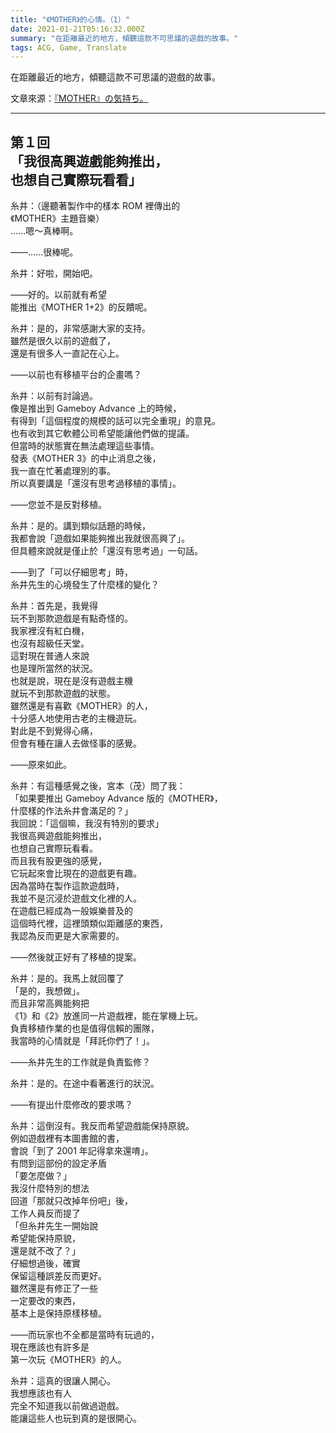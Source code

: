 ```yaml
---
title: "《MOTHER》的心情。（1）"
date: 2021-01-21T05:16:32.000Z
summary: "在距離最近的地方，傾聽這款不可思議的遊戲的故事。"
tags: ACG, Game, Translate
---
```


在距離最近的地方，傾聽這款不可思議的遊戲的故事。

文章來源：[『MOTHER』の気持ち。](https://www.1101.com/MOTHER/MOTHER_itoi.html)

---

## 第１回 <br/>「我很高興遊戲能夠推出，<br/>也想自己實際玩看看」

糸井：（邊聽著製作中的樣本 ROM 裡傳出的
<br/>《MOTHER》主題音樂）
<br/>……嗯～真棒啊。

——……很棒呢。

糸井：好啦，開始吧。

——好的。以前就有希望
<br/>能推出《MOTHER 1+2》的反饋呢。

糸井：是的，非常感謝大家的支持。
<br/>雖然是很久以前的遊戲了，
<br/>還是有很多人一直記在心上。

——以前也有移植平台的企畫嗎？

糸井：以前有討論過。
<br/>像是推出到 Gameboy Advance 上的時候，
<br/>有得到「這個程度的規模的話可以完全重現」的意見。
<br/>也有收到其它軟體公司希望能讓他們做的提議。
<br/>但當時的狀態實在無法處理這些事情。
<br/>發表《MOTHER 3》的中止消息之後，
<br/>我一直在忙著處理別的事。
<br/>所以真要講是「還沒有思考過移植的事情」。

——您並不是反對移植。

糸井：是的。講到類似話題的時候，
<br/>我都會說「遊戲如果能夠推出我就很高興了」。
<br/>但具體來說就是僅止於「還沒有思考過」一句話。

——到了「可以仔細思考」時，
<br/>糸井先生的心境發生了什麼樣的變化？

糸井：首先是，我覺得
<br/>玩不到那款遊戲是有點奇怪的。
<br/>我家裡沒有紅白機，
<br/>也沒有超級任天堂。
<br/>這對現在普通人來說
<br/>也是理所當然的狀況。
<br/>也就是說，現在是沒有遊戲主機
<br/>就玩不到那款遊戲的狀態。
<br/>雖然還是有喜歡《MOTHER》的人，
<br/>十分感人地使用古老的主機遊玩。
<br/>對此是不到覺得心痛，
<br/>但會有種在讓人去做怪事的感覺。

——原來如此。

糸井：有這種感覺之後，宮本（茂）問了我：
<br/>「如果要推出 Gameboy Advance 版的《MOTHER》，
<br/>什麼樣的作法糸井會滿足的？」
<br/>我回說：「這個嘛，我沒有特別的要求」
<br/>我很高興遊戲能夠推出，
<br/>也想自己實際玩看看。
<br/>而且我有股更強的感覺，
<br/>它玩起來會比現在的遊戲更有趣。
<br/>因為當時在製作這款遊戲時，
<br/>我並不是沉浸於遊戲文化裡的人。
<br/>在遊戲已經成為一般娛樂普及的
<br/>這個時代裡，這裡頭類似距離感的東西，
<br/>我認為反而更是大家需要的。

——然後就正好有了移植的提案。

糸井：是的。我馬上就回覆了
<br/>「是的，我想做」。
<br/>而且非常高興能夠把
<br/>《1》和《2》放進同一片遊戲裡，能在掌機上玩。
<br/>負責移植作業的也是值得信賴的團隊，
<br/>我當時的心情就是「拜託你們了！」。

——糸井先生的工作就是負責監修？

糸井：是的。在途中看著進行的狀況。

——有提出什麼修改的要求嗎？

糸井：這倒沒有。我反而希望遊戲能保持原貌。
<br/>例如遊戲裡有本圖書館的書，
<br/>會說「到了 2001 年記得拿來還唷」。
<br/>有問到這部份的設定矛盾
<br/>「要怎麼做？」
<br/>我沒什麼特別的想法
<br/>回道「那就只改掉年份吧」後，
<br/>工作人員反而提了
<br/>「但糸井先生一開始說
<br/>希望能保持原貌，
<br/>還是就不改了？」
<br/>仔細想過後，確實
<br/>保留這種誤差反而更好。
<br/>雖然還是有修正了一些
<br/>一定要改的東西，
<br/>基本上是保持原樣移植。

——而玩家也不全都是當時有玩過的，
<br/>現在應該也有許多是
<br/>第一次玩《MOTHER》的人。

糸井：這真的很讓人開心。
<br/>我想應該也有人
<br/>完全不知道我以前做過遊戲。
<br/>能讓這些人也玩到真的是很開心。
